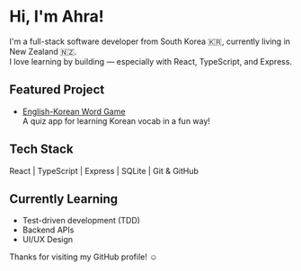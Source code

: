 # Hi, I'm Ahra!

I'm a full-stack software developer from South Korea 🇰🇷, currently living in New Zealand 🇳🇿.  
I love learning by building — especially with React, TypeScript, and Express.

## Featured Project
- [English-Korean Word Game](https://github.com/Ahra-Kim-629/personal-project-ara)  
  A quiz app for learning Korean vocab in a fun way!

## Tech Stack
React | TypeScript | Express | SQLite | Git & GitHub

## Currently Learning
- Test-driven development (TDD)
- Backend APIs
- UI/UX Design

Thanks for visiting my GitHub profile! ☺️
